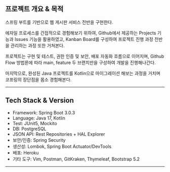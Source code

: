 ## 프로젝트 개요 & 목적
스프링 부트를 기반으로 웹 게시판 서비스 전반을 구현한다. <br/>

에자일 프로세스를 간접적으로 경험해보기 위하여, Github에서 제공하는 Projects 기능과 Issues 기능을 활용하였고,
Kanban Board를 구성하여 프로젝트 진행 과정 전반을 관리하는 과정 또한 거쳐본다.
<br/>

프로젝트는 구현 및 테스트, 권한 인증 및 보안, 배포 자동화 흐름으로 이어지며, 
Github Flow 방법론에 따라 main, feature 두 브랜치만을 구성하여 개발을 진행해나간다.
<br/>

마지막으로, 완성된 Java 프로젝트를 Kotlin으로 마이그레이션 해보는 과정을 거치며 
코프링의 장단점을 몸소 경험해본다.

---
## Tech Stack & Version
- Framework: Spring Boot 3.0.3
- Language: Java 17, Kotlin
- Test: JUnit5, Mockito
- DB: PostgreSQL
- JSON API: Rest Repositories + HAL Explorer
- 보안/인증: Spring Security
- 생산성: Lombok, Spring Boot Actuator/DevTools
- 배포: Heroku
- 기타 도구: Vim, Postman, GitKraken, Thymeleaf, Bootstrap 5.2

---